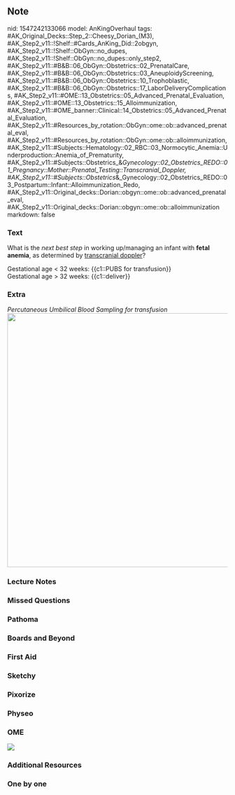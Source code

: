 ## Note
nid: 1547242133066
model: AnKingOverhaul
tags: #AK_Original_Decks::Step_2::Cheesy_Dorian_(M3), #AK_Step2_v11::!Shelf::#Cards_AnKing_Did::2obgyn, #AK_Step2_v11::!Shelf::ObGyn::no_dupes, #AK_Step2_v11::!Shelf::ObGyn::no_dupes::only_step2, #AK_Step2_v11::#B&B::06_ObGyn::Obstetrics::02_PrenatalCare, #AK_Step2_v11::#B&B::06_ObGyn::Obstetrics::03_AneuploidyScreening, #AK_Step2_v11::#B&B::06_ObGyn::Obstetrics::10_Trophoblastic, #AK_Step2_v11::#B&B::06_ObGyn::Obstetrics::17_LaborDeliveryComplications, #AK_Step2_v11::#OME::13_Obstetrics::05_Advanced_Prenatal_Evaluation, #AK_Step2_v11::#OME::13_Obstetrics::15_Alloimmunization, #AK_Step2_v11::#OME_banner::Clinical::14_Obstetrics::05_Advanced_Prenatal_Evaluation, #AK_Step2_v11::#Resources_by_rotation::ObGyn::ome::ob::advanced_prenatal_eval, #AK_Step2_v11::#Resources_by_rotation::ObGyn::ome::ob::alloimmunization, #AK_Step2_v11::#Subjects::Hematology::02_RBC::03_Normocytic_Anemia::Underproduction::Anemia_of_Prematurity, #AK_Step2_v11::#Subjects::Obstetrics_&_Gynecology::02_Obstetrics_REDO::01_Pregnancy::Mother::Prenatal_Testing::Transcranial_Doppler, #AK_Step2_v11::#Subjects::Obstetrics_&_Gynecology::02_Obstetrics_REDO::03_Postpartum::Infant::Alloimmunization_Redo, #AK_Step2_v11::Original_decks::Dorian::obgyn::ome::ob::advanced_prenatal_eval, #AK_Step2_v11::Original_decks::Dorian::obgyn::ome::ob::alloimmunization
markdown: false

### Text
What is the <i>next best step</i> in working up/managing an infant
with <b>fetal anemia</b>, as determined by <u>transcranial
doppler</u>?
<div>
  Gestational age < 32 weeks: {{c1::PUBS for transfusion}}
</div>
<div>
  Gestational age > 32 weeks: {{c1::deliver}}
</div>

### Extra
<div>
  <div>
    <i>Percutaneous Umbilical Blood Sampling for transfusion</i>
  </div>
</div><img src="paste-3672197038876.jpg" style="width: 580px;">

### Lecture Notes


### Missed Questions


### Pathoma


### Boards and Beyond


### First Aid


### Sketchy


### Pixorize


### Physeo


### OME
<div class="ome-widget">
  <a href=
  "https://onlinemeded.org/spa/obstetrics/advanced-prenatal-evaluation/acquire?ref=anki">
  <img src="_OME_AnkiFlashcards_Lesson_2.png"></a>
</div>

### Additional Resources


### One by one


